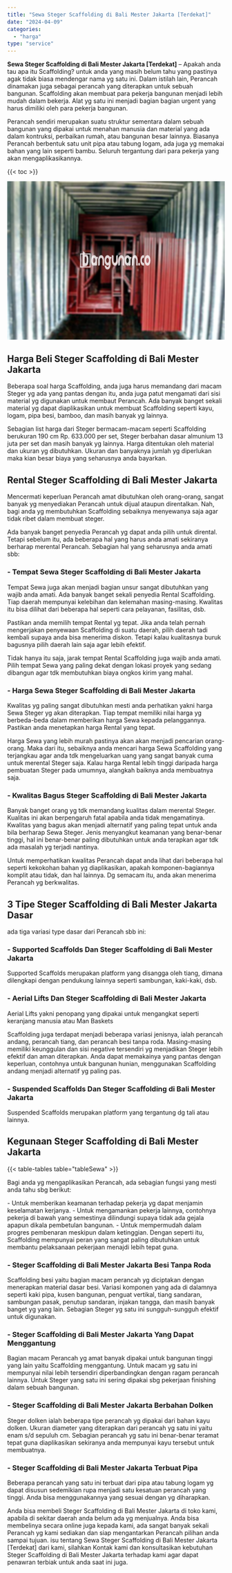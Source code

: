 ```yaml
---
title: "Sewa Steger Scaffolding di Bali Mester Jakarta [Terdekat]"
date: "2024-04-09"
categories: 
  - "harga"
type: "service"
---
```


**Sewa Steger Scaffolding di Bali Mester Jakarta \[Terdekat\]** – Apakah anda tau apa itu Scaffolding? untuk anda yang masih belum tahu yang pastinya agak tidak biasa mendengar nama yg satu ini. Dalam istilah lain, Perancah dinamakan juga sebagai perancah yang diterapkan untuk sebuah bangunan. Scaffolding akan membuat para pekerja bangunan menjadi lebih mudah dalam bekerja. Alat yg satu ini menjadi bagian bagian urgent yang harus dimiliki oleh para pekerja bangunan.

Perancah sendiri merupakan suatu struktur sementara dalam sebuah bangunan yang dipakai untuk menahan manusia dan material yang ada dalam kontruksi, perbaikan rumah, atau bangunan besar lainnya. Biasanya Perancah berbentuk satu unit pipa atau tabung logam, ada juga yg memakai bahan yang lain seperti bambu. Seluruh tergantung dari para pekerja yang akan mengaplikasikannya.

{{< toc >}}

![Sewa Steger Scaffolding di Bali Mester Jakarta [Terdekat]](/images/sewa-scaffolding-steger-15.png)

## Harga Beli Steger Scaffolding di Bali Mester Jakarta

Beberapa soal harga Scaffolding, anda juga harus memandang dari macam Steger yg ada yang pantas dengan itu, anda juga patut mengamati dari sisi material yg digunakan untuk membaut Perancah. Ada banyak banget sekali material yg dapat diaplikasikan untuk membuat Scaffolding seperti kayu, logam, pipa besi, bamboo, dan masih banyak yg lainnya.

Sebagian list harga dari Steger bermacam-macam seperti Scaffolding berukuran 190 cm Rp. 633.000 per set, Steger berbahan dasar almunium 13 juta per set dan masih banyak yg lainnya. Harga ditentukan oleh material dan ukuran yg dibutuhkan. Ukuran dan banyaknya jumlah yg diperlukan maka kian besar biaya yang seharusnya anda bayarkan.

## Rental Steger Scaffolding di Bali Mester Jakarta

Mencermati keperluan Perancah amat dibutuhkan oleh orang-orang, sangat banyak yg menyediakan Perancah untuk dijual ataupun direntalkan. Nah, bagi anda yg membutuhkan Scaffolding sebaiknya menyewanya saja agar tidak ribet dalam membuat steger.

Ada banyak banget penyedia Perancah yg dapat anda pilih untuk dirental. Tetapi sebelum itu, ada beberapa hal yang harus anda amati sekiranya berharap merental Perancah. Sebagian hal yang seharusnya anda amati sbb:

### \- Tempat Sewa Steger Scaffolding di Bali Mester Jakarta

Tempat Sewa juga akan menjadi bagian unsur sangat dibutuhkan yang wajib anda amati. Ada banyak banget sekali penyedia Rental Scaffolding. Tiap daerah mempunyai kelebihan dan kelemahan masing-masing. Kwalitas itu bisa dilihat dari beberapa hal seperti cara pelayanan, fasilitas, dsb.

Pastikan anda memilih tempat Rental yg tepat. Jika anda telah pernah mengerjakan penyewaan Scaffolding di suatu daerah, pilih daerah tadi kembali supaya anda bisa menerima diskon. Tetapi kalau kualitasnya buruk bagusnya pilih daerah lain saja agar lebih efektif.

Tidak hanya itu saja, jarak tempat Rental Scaffolding juga wajib anda amati. Pilih tempat Sewa yang paling dekat dengan lokasi proyek yang sedang dibangun agar tdk membutuhkan biaya ongkos kirim yang mahal.

### \- Harga Sewa Steger Scaffolding di Bali Mester Jakarta

Kwalitas yg paling sangat dibutuhkan mesti anda perhatikan yakni harga Sewa Steger yg akan diterapkan. Tiap tempat memiliki nilai harga yg berbeda-beda dalam memberikan harga Sewa kepada pelanggannya. Pastikan anda menetapkan harga Rental yang tepat.

Harga Sewa yang lebih murah pastinya akan akan menjadi pencarian orang-orang. Maka dari itu, sebaiknya anda mencari harga Sewa Scaffolding yang terjangkau agar anda tdk mengeluarkan uang yang sangat banyak cuma untuk merental Steger saja. Kalau harga Rental lebih tinggi daripada harga pembuatan Steger pada umumnya, alangkah baiknya anda membuatnya saja.

### \- Kwalitas Bagus Steger Scaffolding di Bali Mester Jakarta

Banyak banget orang yg tdk memandang kualitas dalam merental Steger. Kualitas ini akan berpengaruh fatal apabila anda tidak mengamatinya. Kwalitas yang bagus akan menjadi alternatif yang paling tepat untuk anda bila berharap Sewa Steger. Jenis menyangkut keamanan yang benar-benar tinggi, hal ini benar-benar paling dibutuhkan untuk anda terapkan agar tdk ada masalah yg terjadi nantinya.

Untuk memperhatikan kwalitas Perancah dapat anda lihat dari beberapa hal seperti kekokohan bahan yg diaplikasikan, apakah komponen-bagiannya komplit atau tidak, dan hal lainnya. Dg semacam itu, anda akan menerima Perancah yg berkwalitas.

## 3 Tipe Steger Scaffolding di Bali Mester Jakarta Dasar

ada tiga variasi type dasar dari Perancah sbb ini:

### \- Supported Scaffolds Dan Steger Scaffolding di Bali Mester Jakarta

Supported Scaffolds merupakan platform yang disangga oleh tiang, dimana dilengkapi dengan pendukung lainnya seperti sambungan, kaki-kaki, dsb.

### \- Aerial Lifts Dan Steger Scaffolding di Bali Mester Jakarta

Aerial Lifts yakni penopang yang dipakai untuk mengangkat seperti keranjang manusia atau Man Baskets

Scaffolding juga terdapat menjadi beberapa variasi jenisnya, ialah perancah andang, perancah tiang, dan perancah besi tanpa roda. Masing-masing memiliki keunggulan dan sisi negative tersendiri yg menjadikan Steger lebih efektif dan aman diterapkan. Anda dapat memakainya yang pantas dengan keperluan, contohnya untuk bangunan hunian, menggunakan Scaffolding andang menjadi alternatif yg paling pas.

### \- Suspended Scaffolds Dan Steger Scaffolding di Bali Mester Jakarta

Suspended Scaffolds merupakan platform yang tergantung dg tali atau lainnya.

## Kegunaan Steger Scaffolding di Bali Mester Jakarta

{{< table-tables table="tableSewa" >}}

Bagi anda yg mengaplikasikan Perancah, ada sebagian fungsi yang mesti anda tahu sbg berikut:

\- Untuk memberikan keamanan terhadap pekerja yg dapat menjamin keselamatan kerjanya. - Untuk mengamankan pekerja lainnya, contohnya pekerja di bawah yang semestinya dilindungi supaya tidak ada gejala apapun dikala pembetulan bangunan. - Untuk mempermudah dalam progres pembenaran meskipun dalam ketinggian. Dengan seperti itu, Scaffolding mempunyai peran yang sangat paling dibutuhkan untuk membantu pelaksanaan pekerjaan menajdi lebih tepat guna.

### \- Steger Scaffolding di Bali Mester Jakarta Besi Tanpa Roda

Scaffolding besi yaitu bagian macam perancah yg diciptakan dengan menerapkan material dasar besi. Variasi komponen yang ada di dalamnya seperti kaki pipa, kusen bangunan, penguat vertikal, tiang sandaran, sambungan pasak, penutup sandaran, injakan tangga, dan masih banyak banget yg yang lain. Sebagian Steger yg satu ini sungguh-sungguh efektif untuk digunakan.

### \- Steger Scaffolding di Bali Mester Jakarta Yang Dapat Menggantung

Bagian macam Perancah yg amat banyak dipakai untuk bangunan tinggi yang lain yaitu Scaffolding menggantung. Untuk macam yg satu ini mempunyai nilai lebih tersendiri diperbandingkan dengan ragam perancah lainnya. Untuk Steger yang satu ini sering dipakai sbg pekerjaan finishing dalam sebuah bangunan.

### \- Steger Scaffolding di Bali Mester Jakarta Berbahan Dolken

Steger dolken ialah beberapa tipe perancah yg dipakai dari bahan kayu dolken. Ukuran diameter yang diterapkan dari perancah yg satu ini yaitu enam s/d sepuluh cm. Sebagian perancah yg satu ini benar-benar teramat tepat guna diaplikasikan sekiranya anda mempunyai kayu tersebut untuk membuatnya.

### \- Steger Scaffolding di Bali Mester Jakarta Terbuat Pipa

Beberapa perancah yang satu ini terbuat dari pipa atau tabung logam yg dapat disusun sedemikian rupa menjadi satu kesatuan perancah yang tinggi. Anda bisa menggunakannya yang sesuai dengan yg diharapkan.

Anda bisa membeli Steger Scaffolding di Bali Mester Jakarta di toko kami, apabila di sekitar daerah anda belum ada yg menjualnya. Anda bisa membelinya secara online juga kepada kami, ada sangat banyak sekali Perancah yg kami sediakan dan siap mengantarkan Perancah pilihan anda sampai tujuan. isu tentang Sewa Steger Scaffolding di Bali Mester Jakarta \[Terdekat\] dari kami, silahkan Kontak kami dan konsultasikan kebutuhan Steger Scaffolding di Bali Mester Jakarta terhadap kami agar dapat penawran terbiak untuk anda saat ini juga.
